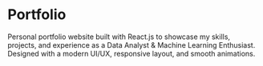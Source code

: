 # Portfolio
Personal portfolio website built with React.js to showcase my skills, projects, and experience as a Data Analyst &amp; Machine Learning Enthusiast. Designed with a modern UI/UX, responsive layout, and smooth animations.
